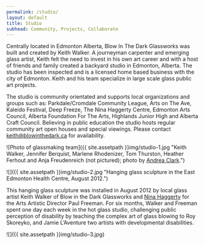 ```yaml
---
permalink: /studio/
layout: default
title: Studio
subhead: Community, Projects, Collaborate
---
```


Centrally located in Edmonton Alberta, Blow In The Dark Glassworks was built and created by Keith Walker. A journeyman carpenter and emerging glass artist, Keith felt the need to invest in his own art career and with a host of friends and family created a backyard studio in Edmonton, Alberta. The studio has been inspected and is a licensed home based business with the city of Edmonton. Keith and his team specialize in large scale glass public art projects.

The studio is community orientated and supports local organizations  and groups such as: Parkdale/Cromdale Community League, Arts on The Ave, Kaleido Festival, Deep Freeze, The Nina Haggerty Centre, Edmonton Arts Council, Alberta Foundation For The Arts, Highlands Junior High and Alberta Craft Council. Believing in public education the studio hosts regular community art open houses and special viewings. Please contact <keith@blowinthedark.ca> for availability.


![Photo of glassmaking team]({{ site.assetpath }}img/studio-1.jpg "Keith Walker, Jennifer Berquist, Marlene Rhodenizer, Tom Thurston, Heather Ferhout and Anja Freudenreich (not pictured); photo by <a href="http://www.andreakcreative.com/">Andrea Clark</a>.")


![]({{ site.assetpath }}img/studio-2.jpg "Hanging glass sculpture in the East Edmonton Health Centre, August 2012.")

This hanging glass sculpture was installed in August 2012 by local glass artist Keith Walker of Blow in the Dark Glassworks and [Nina Haggerty](http://www.thenina.ca/) for the Arts Artistic Director Paul Freeman. For six months, Walker and Freeman spent one day each week in the hot glass studio, challenging public perception of disability by teaching the complex art of glass blowing to Roy Skoreyko, and Jamie L’Aventure two artists with developmental disabilities.


![]({{ site.assetpath }}img/studio-3.jpg)

